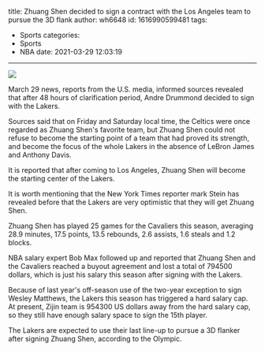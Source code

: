 title: Zhuang Shen decided to sign a contract with the Los Angeles team to pursue the 3D flank
author: wh6648
id: 1616990599481
tags: 
- Sports
categories: 
- Sports
- NBA
date: 2021-03-29 12:03:19
---
![](https://p5.itc.cn/images01/20210329/4a6b7984c4af496eb866f54af7f3b4d5.jpeg)


March 29 news, reports from the U.S. media, informed sources revealed that after 48 hours of clarification period, Andre Drummond decided to sign with the Lakers.

Sources said that on Friday and Saturday local time, the Celtics were once regarded as Zhuang Shen's favorite team, but Zhuang Shen could not refuse to become the starting point of a team that had proved its strength, and become the focus of the whole Lakers in the absence of LeBron James and Anthony Davis.

It is reported that after coming to Los Angeles, Zhuang Shen will become the starting center of the Lakers.

It is worth mentioning that the New York Times reporter mark Stein has revealed before that the Lakers are very optimistic that they will get Zhuang Shen.

Zhuang Shen has played 25 games for the Cavaliers this season, averaging 28.9 minutes, 17.5 points, 13.5 rebounds, 2.6 assists, 1.6 steals and 1.2 blocks.

NBA salary expert Bob Max followed up and reported that Zhuang Shen and the Cavaliers reached a buyout agreement and lost a total of 794500 dollars, which is just his salary this season after signing with the Lakers.

Because of last year's off-season use of the two-year exception to sign Wesley Matthews, the Lakers this season has triggered a hard salary cap. At present, Zijin team is 954300 US dollars away from the hard salary cap, so they still have enough salary space to sign the 15th player.

The Lakers are expected to use their last line-up to pursue a 3D flanker after signing Zhuang Shen, according to the Olympic.

